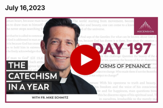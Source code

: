## July 16,2023 ##

[![Forms of Penance](https://raw.githubusercontent.com/linusjf/CIAY/main/July/jpgs/Day197.jpg)](https://youtu.be/JMlJQTvW4bY "Forms of Penance")
